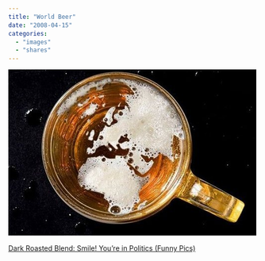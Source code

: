 ```yaml
---
title: "World Beer"
date: "2008-04-15"
categories: 
  - "images"
  - "shares"
---
```


![](images/4wnP83SaF7ufo4ziW5dz4h9w_540.jpg)

[Dark Roasted Blend: Smile! You’re in Politics (Funny Pics)](http://www.darkroastedblend.com/2008/04/smile-youre-in-politics-funny-pics.html)
